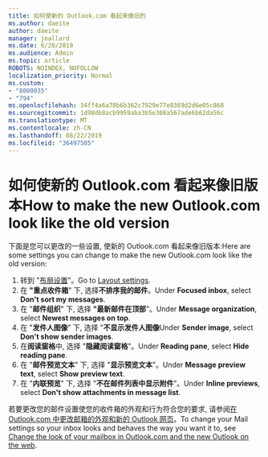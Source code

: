 ```yaml
---
title: 如何使新的 Outlook.com 看起来像旧的
ms.author: daeite
author: daeite
manager: joallard
ms.date: 6/20/2019
ms.audience: Admin
ms.topic: article
ROBOTS: NOINDEX, NOFOLLOW
localization_priority: Normal
ms.custom:
- "8000035"
- "794"
ms.openlocfilehash: 34ff4a6a78b6b362c7929e77e8369d2d6e05c868
ms.sourcegitcommit: 1d98db8acb9959aba3b5e308a567ade6b62da56c
ms.translationtype: MT
ms.contentlocale: zh-CN
ms.lasthandoff: 08/22/2019
ms.locfileid: "36497505"
---
```

# <a name="how-to-make-the-new-outlookcom-look-like-the-old-version"></a><span data-ttu-id="12995-102">如何使新的 Outlook.com 看起来像旧版本</span><span class="sxs-lookup"><span data-stu-id="12995-102">How to make the new Outlook.com look like the old version</span></span>

<span data-ttu-id="12995-103">下面是您可以更改的一些设置, 使新的 Outlook.com 看起来像旧版本:</span><span class="sxs-lookup"><span data-stu-id="12995-103">Here are some settings you can change to make the new Outlook.com look like the old version:</span></span>

1. <span data-ttu-id="12995-104">转到 "[布局设置](https://outlook.live.com/mail/options/mail/layout)"。</span><span class="sxs-lookup"><span data-stu-id="12995-104">Go to [Layout settings](https://outlook.live.com/mail/options/mail/layout).</span></span>
1. <span data-ttu-id="12995-105">在 **"重点收件箱**" 下, 选择**不排序我的邮件**。</span><span class="sxs-lookup"><span data-stu-id="12995-105">Under **Focused inbox**, select **Don't sort my messages**.</span></span>
1. <span data-ttu-id="12995-106">在 "**邮件组织**" 下, 选择 **"最新邮件在顶部**"。</span><span class="sxs-lookup"><span data-stu-id="12995-106">Under **Message organization**, select **Newest messages on top**.</span></span>
1. <span data-ttu-id="12995-107">在 "**发件人图像**" 下, 选择 "**不显示发件人图像**</span><span class="sxs-lookup"><span data-stu-id="12995-107">Under **Sender image**, select **Don't show sender images**.</span></span>
1. <span data-ttu-id="12995-108">在**阅读窗格**中, 选择 "**隐藏阅读窗格**"。</span><span class="sxs-lookup"><span data-stu-id="12995-108">Under **Reading pane**, select **Hide reading pane**.</span></span>
1. <span data-ttu-id="12995-109">在 "**邮件预览文本**" 下, 选择 "**显示预览文本**"。</span><span class="sxs-lookup"><span data-stu-id="12995-109">Under **Message preview text**, select **Show preview text**.</span></span>
1. <span data-ttu-id="12995-110">在 "**内联预览**" 下, 选择 "**不在邮件列表中显示附件**"。</span><span class="sxs-lookup"><span data-stu-id="12995-110">Under **Inline previews**, select **Don't show attachments in message list**.</span></span>

<span data-ttu-id="12995-111">若要更改您的邮件设置使您的收件箱的外观和行为符合您的要求, 请参阅[在 Outlook.com 中更改邮箱的外观和新的 Outlook 网页](https://support.office.com/article/b41c2ecb-f23c-42b3-b7f8-659646d5e58c?wt.mc_id=Office_Outlook_com_Alchemy)。</span><span class="sxs-lookup"><span data-stu-id="12995-111">To change your Mail settings so your inbox looks and behaves the way you want it to, see [Change the look of your mailbox in Outlook.com and the new Outlook on the web](https://support.office.com/article/b41c2ecb-f23c-42b3-b7f8-659646d5e58c?wt.mc_id=Office_Outlook_com_Alchemy).</span></span>